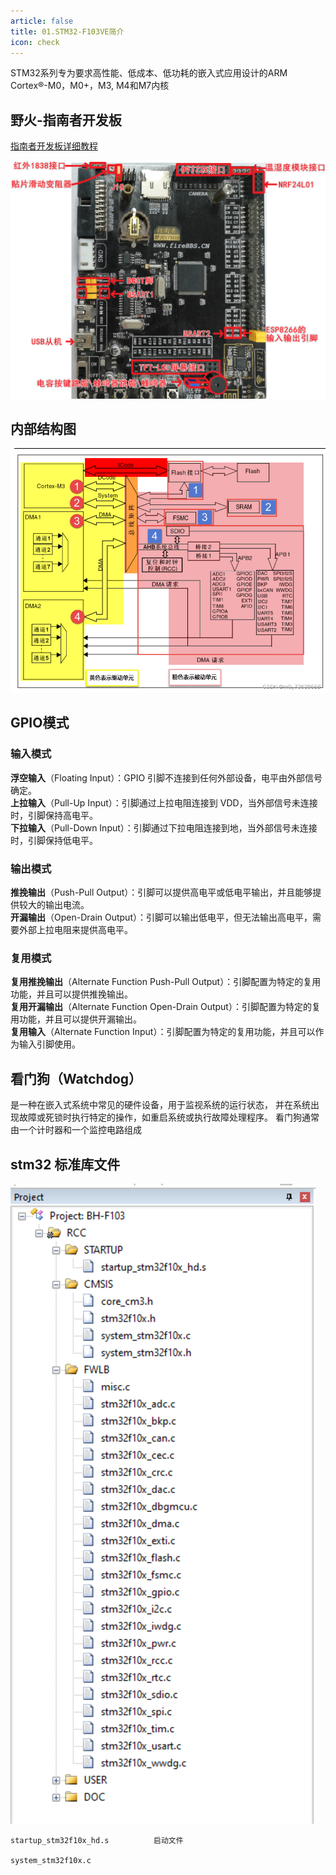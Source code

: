 ```yaml
---
article: false
title: 01.STM32-F103VE简介
icon: check
---
```


STM32系列专为要求高性能、低成本、低功耗的嵌入式应用设计的ARM Cortex®-M0，M0+，M3, M4和M7内核 

## 野火-指南者开发板

[指南者开发板详细教程](https://doc.embedfire.com/mcu/stm32/f103zhinanzhe/std/zh/latest/index.html)

![img.png](img/img.png)

## 内部结构图
![img_14.png](img%2Fimg_14.png)


## GPIO模式
### 输入模式
**浮空输入**（Floating Input）：GPIO 引脚不连接到任何外部设备，电平由外部信号确定。<br>
**上拉输入**（Pull-Up Input）：引脚通过上拉电阻连接到 VDD，当外部信号未连接时，引脚保持高电平。<br>
**下拉输入**（Pull-Down Input）：引脚通过下拉电阻连接到地，当外部信号未连接时，引脚保持低电平。<br>


### 输出模式
**推挽输出**（Push-Pull Output）：引脚可以提供高电平或低电平输出，并且能够提供较大的输出电流。<br>
**开漏输出**（Open-Drain Output）：引脚可以输出低电平，但无法输出高电平，需要外部上拉电阻来提供高电平。<br>

### 复用模式
**复用推挽输出**（Alternate Function Push-Pull Output）：引脚配置为特定的复用功能，并且可以提供推挽输出。<br>
**复用开漏输出**（Alternate Function Open-Drain Output）：引脚配置为特定的复用功能，并且可以提供开漏输出。<br>
**复用输入**（Alternate Function Input）：引脚配置为特定的复用功能，并且可以作为输入引脚使用。<br>




## 看门狗（Watchdog）

是一种在嵌入式系统中常见的硬件设备，用于监视系统的运行状态，
并在系统出现故障或死锁时执行特定的操作，如重启系统或执行故障处理程序。
看门狗通常由一个计时器和一个监控电路组成



## stm32 标准库文件
![img_16.png](img%2Fimg_16.png)

```text
startup_stm32f10x_hd.s          启动文件

system_stm32f10x.c              


```















